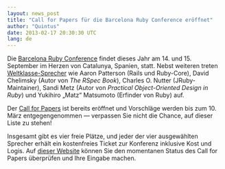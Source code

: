 ```yaml
---
layout: news_post
title: "Call for Papers für die Barcelona Ruby Conference eröffnet"
author: "Quintus"
date: 2013-02-17 20:30:30 UTC
lang: de
---
```


Die [Barcelona Ruby Conference][1] findet dieses Jahr am 14. und 15.
September im Herzen von Catalunya, Spanien, statt. Nebst weiteren treten
[Weltklasse-Sprecher][2] wie Aaron Patterson (Rails und Ruby-Core),
David Chelimsky (Autor von *The RSpec Book*), Charles O. Nutter
(JRuby-Maintainer), Sandi Metz (Autor von *Practical Object-Oriented
Design in Ruby*) und Yukihiro „Matz“ Matsumoto (Erfinder von Ruby) auf.

Der [Call for Papers][3] ist bereits eröffnet und Vorschläge werden bis
zum 10. März entgegengenommen — verpassen Sie nicht die Chance, auf
dieser Liste zu stehen!

Insgesamt gibt es vier freie Plätze, und jeder der vier ausgewählten
Sprecher erhält ein kostenfreies Ticket zur Konferenz inklusive Kost und
Logis. Auf [dieser Website][3] können Sie den momentanen Status des Call
for Papers überprüfen und Ihre Eingabe machen.



[1]: http://baruco.org
[2]: http://baruco.org/speakers
[3]: http://baruco.org/call_for_papers
